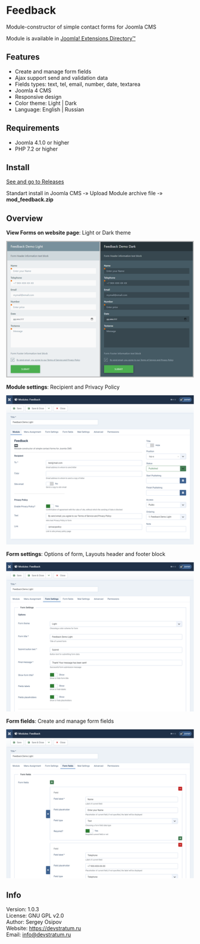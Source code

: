 # Feedback

Module-constructor of simple contact forms for Joomla CMS

Module is available in [Joomla! Extensions Directory™](https://extensions.joomla.org/extension/feedback/)

## Features

* Create and manage form fields
* Ajax support send and validation data
* Fields types: text, tel, email, number, date, textarea
* Joomla 4 CMS
* Responsive design
* Color theme: Light | Dark
* Language: English | Russian

## Requirements

* Joomla 4.1.0 or higher
* PHP 7.2 or higher

## Install

[See and go to Releases](https://github.com/devstratum/feedback/releases)

Standart install in Joomla CMS -» Upload Module archive file -» **mod_feedback.zip**

## Overview

**View Forms on website page**: Light or Dark theme

![com_metadesc_01](https://github.com/devstratum/feedback/blob/main/mod_feedback_01.png)

**Module settings**: Recipient and Privacy Policy

![com_metadesc_01](https://github.com/devstratum/feedback/blob/main/mod_feedback_02.png)

**Form settings**: Options of form, Layouts header and footer block

![com_metadesc_01](https://github.com/devstratum/feedback/blob/main/mod_feedback_03.png)

**Form fields**: Create and manage form fields

![com_metadesc_01](https://github.com/devstratum/feedback/blob/main/mod_feedback_04.png)

## Info

Version: 1.0.3  
License: GNU GPL v2.0  
Author: Sergey Osipov  
Website: https://devstratum.ru  
Email: info@devstratum.ru
